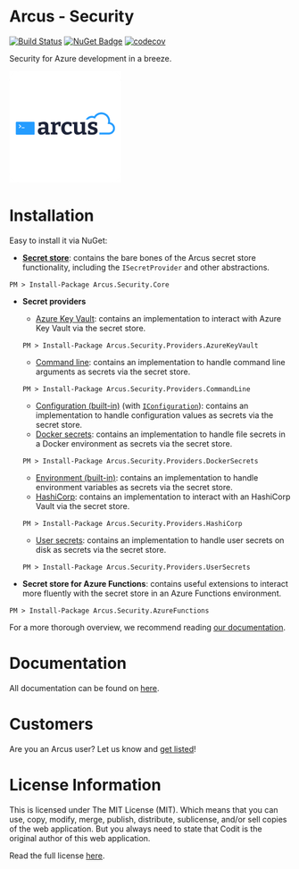 # Arcus - Security
[![Build Status](https://dev.azure.com/codit/Arcus/_apis/build/status/Commit%20builds/CI%20-%20Arcus.Security?branchName=master)](https://dev.azure.com/codit/Arcus/_build/latest?definitionId=727&branchName=master)
[![NuGet Badge](https://buildstats.info/nuget/Arcus.Security.Core?includePreReleases=true)](https://www.nuget.org/packages/Arcus.Security.Core/)
[![codecov](https://codecov.io/gh/arcus-azure/arcus.security/branch/main/graph/badge.svg?token=K42A5X8QMA)](https://codecov.io/gh/arcus-azure/arcus.security)

Security for Azure development in a breeze.

![Arcus](https://raw.githubusercontent.com/arcus-azure/arcus/master/media/arcus.png)

# Installation
Easy to install it via NuGet:

- [**Secret store**](https://security.arcus-azure.net/features/secret-store/): contains the bare bones of the Arcus secret store functionality, including the `ISecretProvider` and other abstractions.

```shell
PM > Install-Package Arcus.Security.Core
```

- **Secret providers**

    - [Azure Key Vault](https://security.arcus-azure.net/features/secret-store/provider/key-vault): contains an implementation to interact with Azure Key Vault via the secret store.
    ```shell
    PM > Install-Package Arcus.Security.Providers.AzureKeyVault
    ```
    - [Command line](https://security.arcus-azure.net/features/secret-store/provider/cmd-line): contains an implementation to handle command line arguments as secrets via the secret store.
    ```shell
    PM > Install-Package Arcus.Security.Providers.CommandLine
    ```
    - [Configuration (built-in)](https://security.arcus-azure.net/features/secret-store/provider/configuration) (with [`IConfiguration`](https://docs.microsoft.com/en-us/dotnet/api/microsoft.extensions.configuration.iconfiguration?view=dotnet-plat-ext-6.0)): contains an implementation to handle configuration values as secrets via the secret store.
    - [Docker secrets](https://security.arcus-azure.net/features/secret-store/provider/docker-secrets): contains an implementation to handle file secrets in a Docker environment as secrets via the secret store.
    ```shell
    PM > Install-Package Arcus.Security.Providers.DockerSecrets
    ```
    - [Environment (built-in)](https://security.arcus-azure.net/features/secret-store/provider/environment-variables): contains an implementation to handle environment variables as secrets via the secret store.
    - [HashiCorp](https://security.arcus-azure.net/features/secret-store/provider/hashicorp-vault): contains an implementation to interact with an HashiCorp Vault via the secret store.
    ```shell
    PM > Install-Package Arcus.Security.Providers.HashiCorp
    ```
    - [User secrets](https://security.arcus-azure.net/features/secret-store/provider/user-secrets): contains an implementation to handle user secrets on disk as secrets via the secret store.
    ```shell
    PM > Install-Package Arcus.Security.Providers.UserSecrets
    ```

- **Secret store for Azure Functions**: contains useful extensions to interact more fluently with the secret store in an Azure Functions environment.

```shell
PM > Install-Package Arcus.Security.AzureFunctions
```

For a more thorough overview, we recommend reading [our documentation](#documentation).

# Documentation
All documentation can be found on [here](https://security.arcus-azure.net/).

# Customers
Are you an Arcus user? Let us know and [get listed](https://bit.ly/become-a-listed-arcus-user)!

# License Information
This is licensed under The MIT License (MIT). Which means that you can use, copy, modify, merge, publish, distribute, sublicense, and/or sell copies of the web application. But you always need to state that Codit is the original author of this web application.

Read the full license [here](https://github.com/arcus-azure/arcus.security/blob/master/LICENSE).
